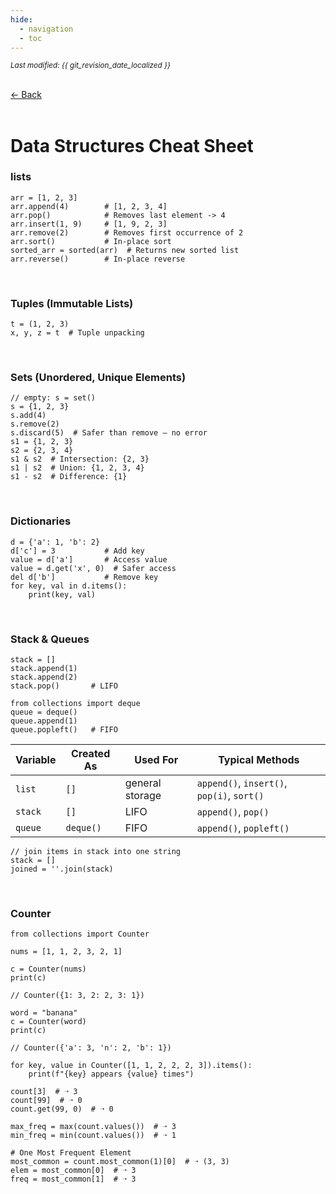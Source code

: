 ```yaml
---
hide:
  - navigation
  - toc
---
```


<small><i>Last modified: {{ git_revision_date_localized }}</i></small>

<div class="back-button">
    <br>
    <a href="javascript:history.back()">← Back</a>
    <br>
    <br>
</div>

# Data Structures Cheat Sheet

### lists

```
arr = [1, 2, 3]
arr.append(4)        # [1, 2, 3, 4]
arr.pop()            # Removes last element -> 4
arr.insert(1, 9)     # [1, 9, 2, 3]
arr.remove(2)        # Removes first occurrence of 2
arr.sort()           # In-place sort
sorted_arr = sorted(arr)  # Returns new sorted list
arr.reverse()        # In-place reverse
```

<br>

### Tuples (Immutable Lists)

```
t = (1, 2, 3)
x, y, z = t  # Tuple unpacking
```

<br>

### Sets (Unordered, Unique Elements)

```
// empty: s = set()
s = {1, 2, 3}
s.add(4)
s.remove(2)
s.discard(5)  # Safer than remove – no error
s1 = {1, 2, 3}
s2 = {2, 3, 4}
s1 & s2  # Intersection: {2, 3}
s1 | s2  # Union: {1, 2, 3, 4}
s1 - s2  # Difference: {1}
```

<br>

### Dictionaries

```
d = {'a': 1, 'b': 2}
d['c'] = 3           # Add key
value = d['a']       # Access value
value = d.get('x', 0)  # Safer access
del d['b']           # Remove key
for key, val in d.items():
    print(key, val)
```

<br>

### Stack & Queues

```
stack = []
stack.append(1)
stack.append(2)
stack.pop()       # LIFO
```

```
from collections import deque
queue = deque()
queue.append(1)
queue.popleft()   # FIFO
```

| Variable | Created As | Used For        | Typical Methods                            |
| -------- | ---------- | --------------- | ------------------------------------------ |
| `list`   | `[]`       | general storage | `append()`, `insert()`, `pop(i)`, `sort()` |
| `stack`  | `[]`       | LIFO            | `append()`, `pop()`                        |
| `queue`  | `deque()`  | FIFO            | `append()`, `popleft()`                    |


```
// join items in stack into one string
stack = []
joined = ''.join(stack)
```

<br>

### Counter

`from collections import Counter`

```
nums = [1, 1, 2, 3, 2, 1]

c = Counter(nums)
print(c)

// Counter({1: 3, 2: 2, 3: 1})

word = "banana"
c = Counter(word)
print(c)

// Counter({'a': 3, 'n': 2, 'b': 1})
```

```
for key, value in Counter([1, 1, 2, 2, 2, 3]).items():
    print(f"{key} appears {value} times")
```

```
count[3]  # ➝ 3
count[99]  # ➝ 0
count.get(99, 0)  # ➝ 0
```

```
max_freq = max(count.values())  # ➝ 3
min_freq = min(count.values())  # ➝ 1

# One Most Frequent Element
most_common = count.most_common(1)[0]  # ➝ (3, 3)
elem = most_common[0]  # ➝ 3
freq = most_common[1]  # ➝ 3
```
